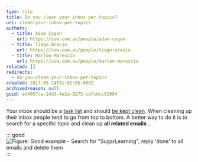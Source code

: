 ```yaml
---
type: rule
title: Do you clean your inbox per topics?
uri: clean-your-inbox-per-topics
authors:
  - title: Adam Cogan
    url: https://ssw.com.au/people/adam-cogan
  - title: Tiago Araujo
    url: https://ssw.com.au/people/tiago-araujo
  - title: Marlon Marescia
    url: https://ssw.com.au/people/marlon-marescia
related: []
redirects:
  - do-you-clean-your-inbox-per-topics
created: 2017-05-24T01:02:05.000Z
archivedreason: null
guid: ed4057ca-24d3-4e2a-9275-cdfcbcc81994
---
```

Your inbox should be a [task list](/dones-is-your-inbox-a-task-list-only) and should [be kept clean](/dones-do-you-reply-done-and-delete-the-original-email). When cleaning up their inbox people tend to go from top to bottom. A better way to do it is to search for a specific topic and clean up  **all related emails** ..

<!--endintro-->

::: good\
![Figure: Good example - Search for "SugarLearning", reply 'done' to all emails and delete them](clean-inbox-by-topic-outlook-search.png)\
:::